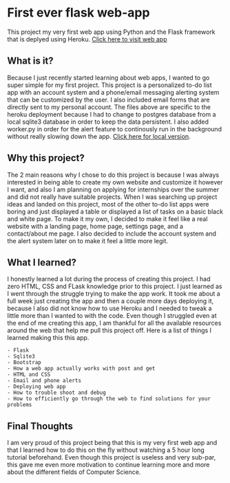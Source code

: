 # First ever flask web-app

This project my very first web app using Python and the Flask framework that is deplyed using Heroku. [Click here to visit web app](https://task-master-jf.herokuapp.com/)

## What is it?

Because I just recently started learning about web apps, I wanted to go super simple for my first project. This project is a personalized to-do list app with an account system and a phone/email messaging alerting system that can be customized by the user. I also included email forms that are directly sent to my personal account.
The files above are specific to the heroku deployment because I had to change to postgres database from a local sqlite3 database in order to keep the data persistent. I also added worker.py in order for the alert feature to continously run in the background without really slowing down the app. [Click here for local version](https://github.com/jfetero/task-master-flask).

## Why this project?

The 2 main reasons why I chose to do this project is because I was always interested in being able to create my own website and customize it however I want, and also I am planning on applying for internships over the summer and did not really have suitable projects. When I was searching up project ideas and landed on this project, most of the other to-do list apps were boring and just displayed a table or displayed a list of tasks on a basic black and white page. To make it my own, I decided to make it feel like a real website with a landing page, home page, settings page, and a contact/about me page. I also decided to include the account system and the alert system later on to make it feel a little more legit. 

## What I learned?

I honestly learned a lot during the process of creating this project. I had zero HTML, CSS and FLask knowledge prior to this project. I just learned as I went through the struggle trying to make the app work. It took me about a full week just creating the app and then a couple more days deploying it, because I also did not know how to use Heroku and I needed to tweak a little more than I wanted to with the code. Even though I struggled even at the end of me creating this app, I am thankful for all the available resources around the web that help me pull this project off. Here is a list of things I learned making this this app.
	
	- Flask
	- Sqlite3
	- Bootstrap
	- How a web app actually works with post and get
	- HTML and CSS
	- Email and phone alerts
	- Deploying web app 
	- How to trouble shoot and debug
	- How to efficiently go through the web to find solutions for your problems

## Final Thoughts

I am very proud of this project being that this is my very first web app and that I learned how to do this on the fly without watching a 5 hour long tutorial beforehand. Even though this project is useless and very sub-par, this gave me even more motivation to continue learning more and more about the different fields of Computer Science.



